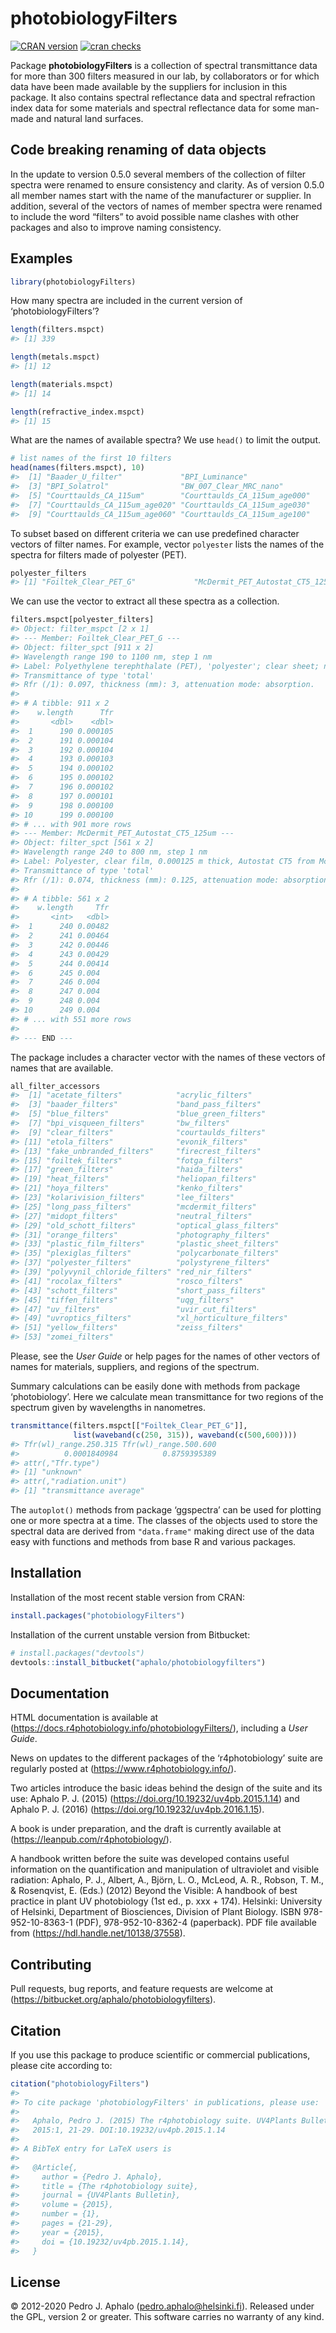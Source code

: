 
# photobiologyFilters

[![CRAN
version](https://www.r-pkg.org/badges/version-last-release/photobiologyFilters)](https://cran.r-project.org/package=photobiologyFilters)
[![cran
checks](https://cranchecks.info/badges/worst/photobiologyFilters)](https://cran.r-project.org/web/checks/check_results_photobiologyFilters.html)

Package **photobiologyFilters** is a collection of spectral
transmittance data for more than 300 filters measured in our lab, by
collaborators or for which data have been made available by the
suppliers for inclusion in this package. It also contains spectral
reflectance data and spectral refraction index data for some materials
and spectral reflectance data for some man-made and natural land
surfaces.

## Code breaking renaming of data objects

In the update to version 0.5.0 several members of the collection of
filter spectra were renamed to ensure consistency and clarity. As of
version 0.5.0 all member names start with the name of the manufacturer
or supplier. In addition, several of the vectors of names of member
spectra were renamed to include the word “filters” to avoid possible
name clashes with other packages and also to improve naming consistency.

## Examples

``` r
library(photobiologyFilters)
```

How many spectra are included in the current version of
‘photobiologyFilters’?

``` r
length(filters.mspct)
#> [1] 339
```

``` r
length(metals.mspct)
#> [1] 12
```

``` r
length(materials.mspct)
#> [1] 14
```

``` r
length(refractive_index.mspct)
#> [1] 15
```

What are the names of available spectra? We use `head()` to limit the
output.

``` r
# list names of the first 10 filters
head(names(filters.mspct), 10)
#>  [1] "Baader_U_filter"             "BPI_Luminance"              
#>  [3] "BPI_Solatrol"                "BW_007_Clear_MRC_nano"      
#>  [5] "Courttaulds_CA_115um"        "Courttaulds_CA_115um_age000"
#>  [7] "Courttaulds_CA_115um_age020" "Courttaulds_CA_115um_age030"
#>  [9] "Courttaulds_CA_115um_age060" "Courttaulds_CA_115um_age100"
```

To subset based on different criteria we can use predefined character
vectors of filter names. For example, vector `polyester` lists the names
of the spectra for filters made of polyester (PET).

``` r
polyester_filters
#> [1] "Foiltek_Clear_PET_G"             "McDermit_PET_Autostat_CT5_125um"
```

We can use the vector to extract all these spectra as a collection.

``` r
filters.mspct[polyester_filters]
#> Object: filter_mspct [2 x 1]
#> --- Member: Foiltek_Clear_PET_G ---
#> Object: filter_spct [911 x 2]
#> Wavelength range 190 to 1100 nm, step 1 nm 
#> Label: Polyethylene terephthalate (PET), 'polyester'; clear sheet; new 
#> Transmittance of type 'total'
#> Rfr (/1): 0.097, thickness (mm): 3, attenuation mode: absorption.
#> 
#> # A tibble: 911 x 2
#>    w.length      Tfr
#>       <dbl>    <dbl>
#>  1      190 0.000105
#>  2      191 0.000104
#>  3      192 0.000104
#>  4      193 0.000103
#>  5      194 0.000102
#>  6      195 0.000102
#>  7      196 0.000102
#>  8      197 0.000101
#>  9      198 0.000100
#> 10      199 0.000100
#> # ... with 901 more rows
#> --- Member: McDermit_PET_Autostat_CT5_125um ---
#> Object: filter_spct [561 x 2]
#> Wavelength range 240 to 800 nm, step 1 nm 
#> Label: Polyester, clear film, 0.000125 m thick, Autostat CT5 from McDermit Autotype; new 
#> Transmittance of type 'total'
#> Rfr (/1): 0.074, thickness (mm): 0.125, attenuation mode: absorption.
#> 
#> # A tibble: 561 x 2
#>    w.length     Tfr
#>       <int>   <dbl>
#>  1      240 0.00482
#>  2      241 0.00464
#>  3      242 0.00446
#>  4      243 0.00429
#>  5      244 0.00414
#>  6      245 0.004  
#>  7      246 0.004  
#>  8      247 0.004  
#>  9      248 0.004  
#> 10      249 0.004  
#> # ... with 551 more rows
#> 
#> --- END ---
```

The package includes a character vector with the names of these vectors
of names that are available.

``` r
all_filter_accessors
#>  [1] "acetate_filters"            "acrylic_filters"           
#>  [3] "baader_filters"             "band_pass_filters"         
#>  [5] "blue_filters"               "blue_green_filters"        
#>  [7] "bpi_visqueen_filters"       "bw_filters"                
#>  [9] "clear_filters"              "courtaulds_filters"        
#> [11] "etola_filters"              "evonik_filters"            
#> [13] "fake_unbranded_filters"     "firecrest_filters"         
#> [15] "foiltek_filters"            "fotga_filters"             
#> [17] "green_filters"              "haida_filters"             
#> [19] "heat_filters"               "heliopan_filters"          
#> [21] "hoya_filters"               "kenko_filters"             
#> [23] "kolarivision_filters"       "lee_filters"               
#> [25] "long_pass_filters"          "mcdermit_filters"          
#> [27] "midopt_filters"             "neutral_filters"           
#> [29] "old_schott_filters"         "optical_glass_filters"     
#> [31] "orange_filters"             "photography_filters"       
#> [33] "plastic_film_filters"       "plastic_sheet_filters"     
#> [35] "plexiglas_filters"          "polycarbonate_filters"     
#> [37] "polyester_filters"          "polystyrene_filters"       
#> [39] "polyvynil_chloride_filters" "red_nir_filters"           
#> [41] "rocolax_filters"            "rosco_filters"             
#> [43] "schott_filters"             "short_pass_filters"        
#> [45] "tiffen_filters"             "uqg_filters"               
#> [47] "uv_filters"                 "uvir_cut_filters"          
#> [49] "uvroptics_filters"          "xl_horticulture_filters"   
#> [51] "yellow_filters"             "zeiss_filters"             
#> [53] "zomei_filters"
```

Please, see the *User Guide* or help pages for the names of other
vectors of names for materials, suppliers, and regions of the spectrum.

Summary calculations can be easily done with methods from package
‘photobiology’. Here we calculate mean transmittance for two regions
of the spectrum given by wavelengths in nanometres.

``` r
transmittance(filters.mspct[["Foiltek_Clear_PET_G"]], 
              list(waveband(c(250, 315)), waveband(c(500,600))))
#> Tfr(wl)_range.250.315 Tfr(wl)_range.500.600 
#>          0.0001840984          0.8759395389 
#> attr(,"Tfr.type")
#> [1] "unknown"
#> attr(,"radiation.unit")
#> [1] "transmittance average"
```

The `autoplot()` methods from package ‘ggspectra’ can be used for
plotting one or more spectra at a time. The classes of the objects used
to store the spectral data are derived from `"data.frame"` making direct
use of the data easy with functions and methods from base R and various
packages.

## Installation

Installation of the most recent stable version from CRAN:

``` r
install.packages("photobiologyFilters")
```

Installation of the current unstable version from Bitbucket:

``` r
# install.packages("devtools")
devtools::install_bitbucket("aphalo/photobiologyfilters")
```

## Documentation

HTML documentation is available at
(<https://docs.r4photobiology.info/photobiologyFilters/>), including a
*User Guide*.

News on updates to the different packages of the ‘r4photobiology’ suite
are regularly posted at (<https://www.r4photobiology.info/>).

Two articles introduce the basic ideas behind the design of the suite
and its use: Aphalo P. J. (2015)
(<https://doi.org/10.19232/uv4pb.2015.1.14>) and Aphalo P. J. (2016)
(<https://doi.org/10.19232/uv4pb.2016.1.15>).

A book is under preparation, and the draft is currently available at
(<https://leanpub.com/r4photobiology/>).

A handbook written before the suite was developed contains useful
information on the quantification and manipulation of ultraviolet and
visible radiation: Aphalo, P. J., Albert, A., Björn, L. O., McLeod, A.
R., Robson, T. M., & Rosenqvist, E. (Eds.) (2012) Beyond the Visible: A
handbook of best practice in plant UV photobiology (1st ed., p. xxx +
174). Helsinki: University of Helsinki, Department of Biosciences,
Division of Plant Biology. ISBN 978-952-10-8363-1 (PDF),
978-952-10-8362-4 (paperback). PDF file available from
(<https://hdl.handle.net/10138/37558>).

## Contributing

Pull requests, bug reports, and feature requests are welcome at
(<https://bitbucket.org/aphalo/photobiologyfilters>).

## Citation

If you use this package to produce scientific or commercial
publications, please cite according to:

``` r
citation("photobiologyFilters")
#> 
#> To cite package 'photobiologyFilters' in publications, please use:
#> 
#>   Aphalo, Pedro J. (2015) The r4photobiology suite. UV4Plants Bulletin,
#>   2015:1, 21-29. DOI:10.19232/uv4pb.2015.1.14
#> 
#> A BibTeX entry for LaTeX users is
#> 
#>   @Article{,
#>     author = {Pedro J. Aphalo},
#>     title = {The r4photobiology suite},
#>     journal = {UV4Plants Bulletin},
#>     volume = {2015},
#>     number = {1},
#>     pages = {21-29},
#>     year = {2015},
#>     doi = {10.19232/uv4pb.2015.1.14},
#>   }
```

## License

© 2012-2020 Pedro J. Aphalo (<pedro.aphalo@helsinki.fi>). Released under
the GPL, version 2 or greater. This software carries no warranty of any
kind.
